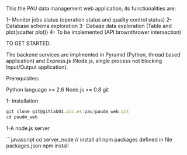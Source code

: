 This the PAU data management web application, its functionalities are:

1-  Monitor jobs status (operation status and quality control status)
2-  Database schema exploration
3-  Dabase data exploration (Table and plot(scatter plot))
4- To be implemented (API brownthrower interaaction)

TO GET STARTED:

The backend services are implmented in Pyramid (Python, thread based application) 
and Express.js (Node.js, single process not blocking Input/Output application).

Prerequisites:

Python language >= 2.6
Node.js >= 0.8
git

1- Installation

```javascript
git clone git@gitlab01.pic.es:pau/paudm_web.git
cd paudm_web
```

1-A node.js server

´´´javascript
cd server_node
// install all npm packages defined in file packages.json
npm install
